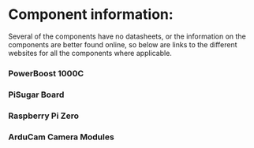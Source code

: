 # Component information:
Several of the components have no datasheets, or the information on the components are better found online, so below are links to the different websites for all the components where applicable.

### PowerBoost 1000C

### PiSugar Board

### Raspberry Pi Zero

### ArduCam Camera Modules

